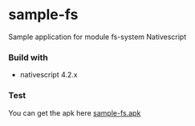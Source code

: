 # sample-fs
Sample application for module fs-system Nativescript

### Build with
- nativescript 4.2.x

### Test
You can get the apk here [sample-fs.apk](https://github.com/dyazincahya/sample-fs/blob/master/sample-fs.apk)
